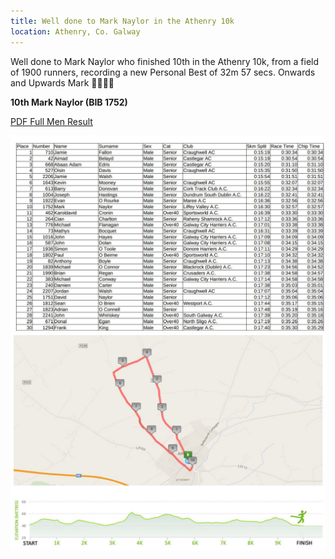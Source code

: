 ```yaml
---
title: Well done to Mark Naylor in the Athenry 10k
location: Athenry, Co. Galway
---
```


Well done to Mark Naylor who finished 10th in the Athenry 10k, from a field of 1900 runners, recording a new Personal Best of 32m 57 secs.
Onwards and Upwards Mark 👏👏👏👏
<br>

<b>10th Mark Naylor (BIB 1752)</b>
<br>

<a href="http://redtagtiming.com/results/FoA2024.pdf" target="_blank" rel="noopener noreferrer">PDF Full Men Result</a>

<img src="/assets/images/races/2024/2024-12-30_results.jpg" class="img-fluid" alt="Results">
<img src="/assets/images/races/2024/2024-12-30_course.jpg" class="img-fluid" alt="Course">


